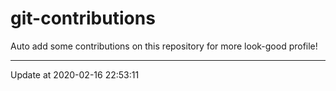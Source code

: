 # git-contributions

Auto add some contributions on this repository for more look-good profile!

---

Update at 2020-02-16 22:53:11
